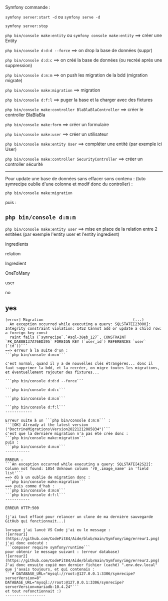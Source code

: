 Symfony commande :

```symfony server:start -d``` ou ```symfony serve -d```

```symfony server:stop```

```php bin/console make:entity``` ou ```symfony console make:entity```
==> créer une Entity

```php bin/console d:d:d --force```
==> on drop la base de données (suppr)

```php bin/console d:d:c```
==> on créé la base de données (ou recréé après une suppression)

```php bin/console d:m:m```
==> on push les migration de la bdd (migration migrate)

```php bin/console make:migration```
==> migration

```php bin/console d:f:l```
==> puger la base et la charger avec des fixtures

```php bin/console make:controller BlaBlaBlaController```
==> créer le controller BlaBlaBla

```php bin/console make:form```
==> créer un formulaire

```php bin/console make:user```
==> créer un utilisateur

```php bin/console make:entity User```
==> compléter une entité (par exemple ici User)

```php bin/console make:controller SecurityController```
==> créer un controller sécurité



---------
Pour update une base de données sans effacer sons contenu : (tuto symrecipe oublie d'une colonne et modif donc du controller) :

```php bin/console make:migration```

puis :

```php bin/console d:m:m```
---------

```php bin/console make:entity user```
==> mise en place de la relation entre 2 entitées (par exemple l'entity user et l'entity ingredient)

ingredients

relation

Ingredient

OneToMany

user

no

yes
-----------

```[notice] Migrating up to DoctrineMigrations\Version20221208081548
[error] Migration                                        (...)                                         
  An exception occurred while executing a query: SQLSTATE[23000]: Integrity constraint violation: 1452 Cannot add or update a child row: a foreign key const  
  raint fails (`symrecipe`.`#sql-38eb_127`, CONSTRAINT `FK_DA88B137A76ED395` FOREIGN KEY (`user_id`) REFERENCES `user` (`id`))```
==> erreur à la suite d'un :
```php bin/console d:m:m```

c'est normal, quand il y a de nouvelles clés étrangères... donc il faut supprimer la bdd, et la recréer, on migre toutes les migrations, et éventuellement rajouter des fixtures...

```php bin/console d:d:d --force```

```php bin/console d:d:c```

```php bin/console d:m:m```

```php bin/console d:f:l```
------------

Erreur suite à un ```php bin/console d:m:m``` :
```[OK] Already at the latest version ("DoctrineMigrations\Version20221212085834")```
c'est que la dernière migration n'a pas été crée donc :
```php bin/console make:migration```
puis :
```php bin/console d:m:m```
-----------

ERREUR : 
```An exception occurred while executing a query: SQLSTATE[42S22]: Column not found: 1054 Unknown column 'r0_.image_name' in 'field list'```
==> dû à un oublie de migration donc :
```php bin/console make:migration```
==> puis comme d'hab :
```php bin/console d:m:m```
```php bin/console d:f:l```
-----------

ERREUR HTTP:500

(j'ai tout effacé pour relancer un clone de ma dernière sauvegarde GitHub qui fonctionnait...)

lorsque j'ai lancé VS Code j'ai eu le message :
![erreur1](https://github.com/CodePit84/Aide/blob/main/Symfony/img/erreur1.png)
j'ai donc exécuté :
```composer require symfony/runtime```
pour obtenir le message suivant : (erreur database)
![erreur2](https://github.com/CodePit84/Aide/blob/main/Symfony/img/erreur2.png)
J'ai donc ensuite copié mon dernier fichier (caché) ".env.dev.local" que j'avais toujours, et qui contenais :
```# DATABASE_URL="mysql://root:@127.0.0.1:3306/symrecipe?serverVersion=8"
DATABASE_URL="mysql://root:@127.0.0.1:3306/symrecipe?serverVersion=mariadb-10.4.24"```
et tout refonctionnait :)
------------------
